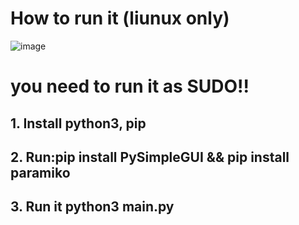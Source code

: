 # How to run it (liunux only)
![image](https://user-images.githubusercontent.com/62844491/109855242-50d47800-7c58-11eb-93fe-82ceee8c413a.png)
# you need to run it as SUDO!!
## 1. Install python3, pip
## 2. Run:pip install PySimpleGUI && pip install paramiko 
## 3. Run it python3 main.py

